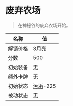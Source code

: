 # 废弃农场  
> 在神秘谷的废弃农场开始。  
  
名称  |  值  
----  |  ----  
解锁价格  |  3月亮  
分数  |  500  
初始装备  |  无  
额外卡牌  |  无  
初始状态  |  [污垢](Filth.md)-225  
被动状态  |  无  
